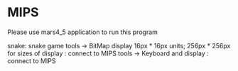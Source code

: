 # MIPS
Please use mars4_5 application to run this program

snake:  snake game
  tools -> BitMap display 16px * 16px units; 256px * 256px for sizes of display : connect to MIPS
  tools -> Keyboard and display : connect to MIPS
